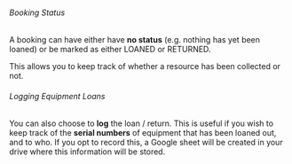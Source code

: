 ###### Booking Status

A booking can have either have __no status__ (e.g. nothing has yet been loaned) or be marked as either <span class="badge badge-danger ml-1 mr-1">LOANED</span> or <span class="badge badge-success ml-1 mr-1">RETURNED</span>.

This allows you to keep track of whether a resource has been collected or not.

###### Logging Equipment Loans

You can also choose to __log__ the loan / return. This is useful if you wish to keep track of the __serial numbers__ of equipment that has been loaned out, and to who. If you opt to record this, a Google sheet will be created in your drive where this information will be stored.